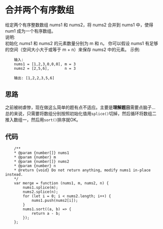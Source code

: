 # 合并两个有序数组
给定两个有序整数数组 nums1 和 nums2，将 nums2 合并到 nums1 中，使得 num1 成为一个有序数组。  
说明:  
初始化 nums1 和 nums2 的元素数量分别为 m 和 n。
你可以假设 nums1 有足够的空间（空间大小大于或等于 m + n）来保存 nums2 中的元素。
示例:

        输入:
        nums1 = [1,2,3,0,0,0], m = 3
        nums2 = [2,5,6],       n = 3

        输出: [1,2,2,3,5,6]
## 思路
之前被树虐惨，现在做这么简单的题有点不适应。主要是**理解题目**需要点脑子…  
总的来说，只需要将数组分别按照初始化值用`splice()`切掉，然后循环将数组二推入数组一，然后用`sort()`排序就OK。
## 代码

        /**
        * @param {number[]} nums1
        * @param {number} m
        * @param {number[]} nums2
        * @param {number} n
        * @return {void} Do not return anything, modify nums1 in-place instead.
        */
        var merge = function (nums1, m, nums2, n) {
            nums1.splice(m);
            nums2.splice(n);
            for (let i = 0; i < nums2.length; i++) {
                nums1.push(nums2[i]);
            }
            nums1.sort((a, b) => {
                return a - b;
            });
        };